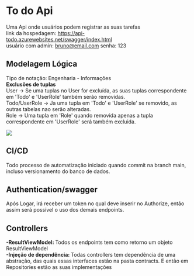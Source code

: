 # To do Api
Uma Api onde usuários podem registrar as suas tarefas <br>
link da hospedagem: https://api-todo.azurewebsites.net/swagger/index.html <br>
usuário com admin: bruno@email.com senha: 123

## Modelagem Lógica
  Tipo de notação: Engenharia - Informações <br>
  <strong>Exclusões de tuplas</strong> <br>
  User -> Se uma tuplas no User for excluída, as suas tuplas correspondente em 'Todo' e 'UserRole' também serão removidas. <br>
  Todo/UserRole -> Ja uma tupla em 'Todo' e 'UserRole' se removido, as outras tabelas nao serão alteradas. <br>
  Role -> Uma tupla em 'Role' quando removida apenas a tupla correspondente em 'UserRole' será também excluida.
  
  

 <img src="https://user-images.githubusercontent.com/65568481/197024197-17488794-fc91-4457-978b-58ef9663007e.PNG">
 
## CI/CD
 Todo processo de automatização iniciado quando commit na branch main, incluso versionamento do banco de dados.
 
 
## Authentication/swagger
 Após Logar, irá receber um token no qual deve inserir no Authorize, então assim será possível o uso dos demais endpoints.


## Controllers 
 <strong>-ResultViewModel: </strong>
   Todos os endpoints tem como retorno um objeto ResultViewModel <br>
 <strong>-Injeção de dependência: </strong>
    Todas controllers tem dependência de uma abstração, das quais essas interfaces estão na pasta contracts. E então em Repositories estão as suas implementações
